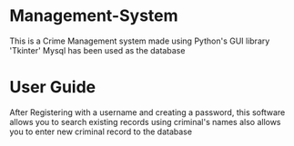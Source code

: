 # Management-System
This is a Crime Management system made using Python's GUI library 'Tkinter'
Mysql has been used as the database

# User Guide
After Registering with a username and creating a password, this software allows you to search existing records using criminal's names also allows you to enter new criminal record to the database

